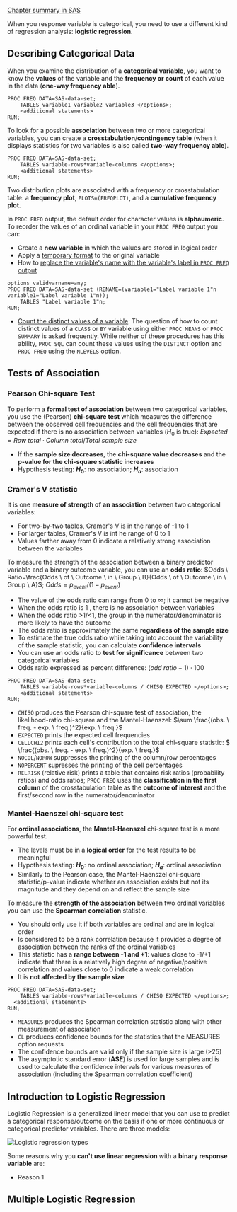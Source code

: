 [Chapter summary in SAS](https://support.sas.com/edu/OLTRN/ECST131/m556/m556_5_a_sum.htm)

When you response variable is categorical, you need to use a different kind of regression analysis: **logistic regression**.

## Describing Categorical Data

When you examine the distribution of a **categorical variable**, you want to know the **values** of the variable and the **frequency or count** of each value in the data (**one-way frequency able**).

```
PROC FREQ DATA=SAS-data-set;
	TABLES variable1 variable2 variable3 </options>;
	<additional statements>
RUN;
```

To look for a possible **association** between two or more categorical variables, you can create a **crosstabulation**/**contingency table** (when it displays statistics for two variables is also called **two-way frequency able**).

```
PROC FREQ DATA=SAS-data-set;
	TABLES variable-rows*variable-columns </options>;
	<additional statements>
RUN;
```

Two distribution plots are associated with a frequency or crosstabulation table: a **frequency plot**, `PLOTS=(FREQPLOT)`, and a **cumulative frequency plot**.

In `PROC FREQ` output, the default order for character values is **alphaumeric**. To reorder the values of an ordinal variable in your `PROC FREQ` output you can:

* Create a **new variable** in which the values are stored in logical order
* Apply a [temporary format](https://support.sas.com/edu/OLTRN/ECST131/eclibjr/tempformat.htm) to the original variable
* How to [replace the variable's name with the variable's label in `PROC FREQ` output](http://support.sas.com/kb/23/350.html)

```
options validvarname=any;
PROC FREQ DATA=SAS-data-set (RENAME=(variable1="Label variable 1"n variable1="Label variable 1"n));
	TABLES "Label variable 1"n;
RUN;
```

* [Count the distinct values of a variable](http://support.sas.com/kb/36/898.html): The question of how to count distinct values of a `CLASS` or `BY` variable using either `PROC MEANS` or `PROC SUMMARY` is asked frequently. While neither of these procedures has this ability, `PROC SQL` can count these values using the `DISTINCT` option and `PROC FREQ` using the `NLEVELS` option.

## Tests of Association

### Pearson Chi-square Test

To perform a **formal test of association** between two categorical variables, you use the (Pearson) **chi-square test** which measures the difference between the observed cell frequencies and the cell frequencies that are expected if there is no association between variables ($H_0$ is true): 
$Expected=Row \ total\cdot Column\ total/Total \ sample \ size$

* If the **sample size decreases**, the **chi-square value decreases** and the **p-value for the chi-square statistic increases**
* Hypothesis testing: **$H_0$**: no association; **$H_a$**: association

### Cramer's V statistic

It is one **measure of strength of an association** between two categorical variables:

 * For two-by-two tables, Cramer's V is in the range of -1 to 1
 * For larger tables, Cramer's V is int he range of 0 to 1 
 * Values farther away from 0 indicate a relatively strong association between the variables

To measure the strength of the association between a binary predictor variable and a binary outcome variable, you can use an **odds ratio**: $Odds \ Ratio=\frac{Odds \ of \ Outcome \ in \ Group \ B}{Odds \ of \ Outcome \ in \ Group \ A}$; $Odds=p_{event}/(1-p_{event})$

 * The value of the odds ratio can range from 0 to $\infty$; it cannot be negative
 * When the odds ratio is 1 , there is no association between variables
 * When the odds ratio >1/<1, the group in the numerator/denominator is more likely to have the outcome
 * The odds ratio is approximately the same **regardless of the sample size**
 * To estimate the true odds ratio while taking into account the variability of the sample statistic, you can calculate **confidence intervals**
 * You can use an odds ratio to **test for significance** between two categorical variables
 * Odds ratio expressed as percent difference: $(odd \ ratio -1) \cdot 100$

```
PROC FREQ DATA=SAS-data-set;
	TABLES variable-rows*variable-columns / CHISQ EXPECTED </options>;
	<additional statements>
RUN;
```

* `CHISQ` produces the Pearson chi-square test of association, the likelihood-ratio chi-square and the Mantel-Haenszel: $\sum \frac{(obs. \ freq. - exp. \ freq.)^2}{exp. \ freq.}$
* `EXPECTED` prints the expected cell frequencies
* `CELLCHI2` prints each cell's contribution to the total chi-square statistic: $ \frac{(obs. \ freq. - exp. \ freq.)^2}{exp. \ freq.}$
* `NOCOL`/`NOROW` suppresses the printing of the column/row percentages
* `NOPERCENT` supresses the printing of the cell percentages
* `RELRISK` (relative risk) prints a table that contains risk ratios (probability ratios) and odds ratios; `PROC FREQ` uses the **classification in the first column** of the crosstabulation table as the **outcome of interest** and the first/second row in the numerator/denominator

### Mantel-Haenszel chi-square test

For **ordinal associations**, the **Mantel-Haenszel** chi-square test is a more powerful test.

* The levels must be in a **logical order** for the test results to be meaningful
* Hypothesis testing: **$H_0$**: no ordinal association; **$H_a$**: ordinal association
* Similarly to the Pearson case, the Mantel-Haenszel chi-square statistic/p-value indicate whether an association exists but not its magnitude and they depend on and reflect the sample size

To measure the **strength of the association** between two ordinal variables you can use the **Spearman correlation** statistic.

* You should only use it if both variables are ordinal and are in logical order
* Is considered to be a rank correlation because it provides a degree of association between the ranks of the ordinal variables
* This statistic has a **range between -1 and +1**: values close to -1/+1 indicate that there is a relatively high degree of negative/positive correlation and values close to 0 indicate a weak correlation
* It is **not affected by the sample size**

```
PROC FREQ DATA=SAS-data-set;
	TABLES variable-rows*variable-columns / CHISQ EXPECTED </options>;
  <additional statements>
RUN;
```

* `MEASURES` produces the Spearman correlation statistic along with other measurement of association
* `CL` produces confidence bounds for the statistics that the MEASURES option requests
* The confidence bounds are valid only if the sample size is large (>25)
* The asymptotic standard error (**ASE**) is used for large samples and is used to calculate the confidence intervals for various measures of association (including the Spearman correlation coefficient)

## Introduction to Logistic Regression

Logistic Regression is a generalized linear model that you can use to predict a categorical response/outcome on the basis if one or more continuous or categorical predictor variables. There are three models:

![Logistic regression types](https://lh3.googleusercontent.com/-_wxj3yC7ZCE/WOd2RpxTQOI/AAAAAAAAAEg/HYmLKYjBYr8Thq7HwseFdK3hU8Tnreo8ACLcB/s0/logistic_regression_types.PNG "Logistic regression types")

Some reasons why you **can't use linear regression** with a **binary response variable** are:

* Reason 1

## Multiple Logistic Regression
